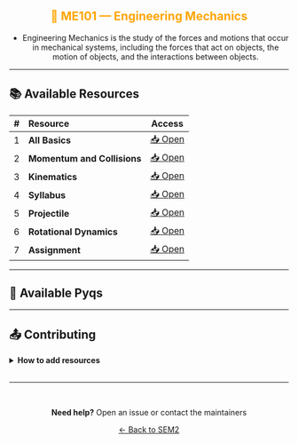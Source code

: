 <div align = "center" style="color:orange">

## 🚗 ME101 — Engineering Mechanics

</div>

<div align = "center">
    
- Engineering Mechanics is the study of the forces and motions that occur in mechanical systems, including the forces that act on objects, the motion of objects, and the interactions between objects.
</div>

---

## 📚 Available Resources

<div align="center">

|  #  | Resource                    |                                            Access                                             |
| :-: | :-------------------------- | :-------------------------------------------------------------------------------------------: |
|  1  | **All Basics**              | [📥 Open](https://drive.google.com/file/d/1L0RysNPpoFf9-_JLHo5D8U-Ix6VCl1bZ/view?usp=sharing) |
|  2  | **Momentum and Collisions** | [📥 Open](https://drive.google.com/file/d/1F6jheMw1CHaikBudD0AAGCfBTEHz7kkf/view?usp=sharing) |
|  3  | **Kinematics**              | [📥 Open](https://drive.google.com/file/d/1TVrRXUz6_NVFpJxXbUQ8MbYI-6FD5CGe/view?usp=sharing) |
|  4  | **Syllabus**                | [📥 Open](https://drive.google.com/file/d/1Hwi4P1rFBjZzhLeKoQ-T6IrBCuvuNHLL/view?usp=sharing) |
|  5  | **Projectile**              | [📥 Open](https://drive.google.com/file/d/1mW17qYkOtQyetxFHo3lRUoFG8AYmvgH0/view?usp=sharing) |
|  6  | **Rotational Dynamics**     | [📥 Open](https://drive.google.com/file/d/1ZgMRuuyyW5VYBRmX9Zgw3n4i5AaaGNva/view?usp=sharing) |
|  7  | **Assignment**              | [📥 Open](https://drive.google.com/file/d/1b-4rkZMNrbxsgya3oabijjityycIKFCV/view?usp=sharing) |

</div>

---

## 📑 Available Pyqs

<div align="center">

</div>

---

## 📤 Contributing

<details>
<summary><b>How to add resources</b></summary>

<br/>

### Option A: Upload PDFs

```
CE102/
├── CE102_Mid_2024.pdf
├── CE102_End_2023.pdf
└── CE102_Notes_TopicX.pdf
```

### Option B: Add Drive Links (Recommended)

Add your Google Drive share link to the table above following the existing format.

<br/>

**📝 Naming Convention**

- For exams: `CE102_Mid_YYYY.pdf` or `CE102_End_YYYY.pdf`
- For notes: `CE102_Lecture#_Topic.pdf`
- For assignments: `CE102_Assignment#_YYYY.pdf`

<br/>

> 💡 **Important:** Only add files you have permission to share

<br/>

</details>

<br/>

---

<br/>

<div align="center">

**Need help?** Open an issue or contact the maintainers

[← Back to SEM2](../)

</div>
